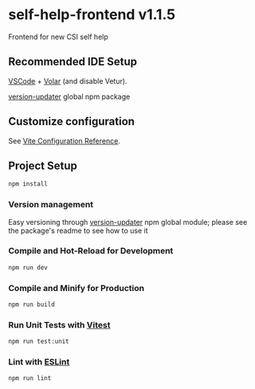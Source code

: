# self-help-frontend v1.1.5

Frontend for new CSI self help

## Recommended IDE Setup

[VSCode](https://code.visualstudio.com/) + [Volar](https://marketplace.visualstudio.com/items?itemName=Vue.volar) (and disable Vetur).

[version-updater](https://www.npmjs.com/package/version-updater) global npm package

## Customize configuration

See [Vite Configuration Reference](https://vitejs.dev/config/).

## Project Setup

```sh
npm install
```

### Version management

Easy versioning through [version-updater](https://www.npmjs.com/package/version-updater) npm global module; please see the package's readme to see how to use it

### Compile and Hot-Reload for Development

```sh
npm run dev
```

### Compile and Minify for Production

```sh
npm run build
```

### Run Unit Tests with [Vitest](https://vitest.dev/)

```sh
npm run test:unit
```

### Lint with [ESLint](https://eslint.org/)

```sh
npm run lint
```
